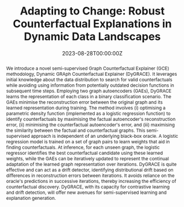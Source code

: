 ---
title: 'Adapting to Change: Robust Counterfactual Explanations in Dynamic Data Landscapes'

# Authors
# If you created a profile for a user (e.g. the default `admin` user), write the username (folder name) here
# and it will be replaced with their full name and linked to their profile.
authors:
  - Bardh Prenkaj
  - Mario Villaizan-Vallelado
  - Tobias Leemann
  - Gjergji Kasneci

date: '2023-08-28T00:00:00Z'
doi: '10.48550/arXiv.2308.02353'

# Publication type.
# Legend: 0 = Uncategorized; 1 = Conference paper; 2 = Journal article;
# 3 = Preprint / Working Paper; 4 = Report; 5 = Book; 6 = Book section;
# 7 = Thesis; 8 = Patent
publication_types: ['1']

# Publication name and optional abbreviated publication name.
publication: In *Proceedings of the European Conference on Machine Learning and Principles and Practice of Knowledge Discovery in Databases*
publication_short: In *ECML-PKDD 2023*

abstract: We introduce a novel semi-supervised Graph Counterfactual Explainer (GCE) methodology, Dynamic GRAph Counterfactual Explainer (DyGRACE). It leverages initial knowledge about the data distribution to search for valid counterfactuals while avoiding using information from potentially outdated decision functions in subsequent time steps. Employing two graph autoencoders (GAEs), DyGRACE learns the representation of each class in a binary classification scenario. The GAEs minimise the reconstruction error between the original graph and its learned representation during training. The method involves (i) optimising a parametric density function (implemented as a logistic regression function) to identify counterfactuals by maximising the factual autoencoder's reconstruction error, (ii) minimising the counterfactual autoencoder's error, and (iii) maximising the similarity between the factual and counterfactual graphs. This semi-supervised approach is independent of an underlying black-box oracle. A logistic regression model is trained on a set of graph pairs to learn weights that aid in finding counterfactuals. At inference, for each unseen graph, the logistic regressor identifies the best counterfactual candidate using these learned weights, while the GAEs can be iteratively updated to represent the continual adaptation of the learned graph representation over iterations. DyGRACE is quite effective and can act as a drift detector, identifying distributional drift based on differences in reconstruction errors between iterations. It avoids reliance on the oracle's predictions in successive iterations, thereby increasing the efficiency of counterfactual discovery. DyGRACE, with its capacity for contrastive learning and drift detection, will offer new avenues for semi-supervised learning and explanation generation.



tags: ['counterfactual', 'explainability']

# Display this page in the Featured widget?
featured: true

# Custom links (uncomment lines below)
# links:
# - name: Custom Link
#   url: http://example.org

url_pdf: 'https://arxiv.org/abs/2308.02353'
url_code: 'https://github.com/bardhprenkaj/HANSEL'
url_dataset: ''
url_poster: '/uploads/posters/ECML_PKDD2023_DynXAI.pdf'
url_project: ''
url_slides: '/uploads/conference_slides/ECMLPKDD23_DynXAI.pptx'
url_source: ''
url_video: ''

# Featured image
# To use, add an image named `featured.jpg/png` to your page's folder.
image:
  caption: 'Overview of the proposed MoCoDAD.'
  focal_point: ''
  preview_only: false


# Slides (optional).
#   Associate this publication with Markdown slides.
#   Simply enter your slide deck's filename without extension.
#   E.g. `slides: "example"` references `content/slides/example/index.md`.
#   Otherwise, set `slides: ""`.
---
